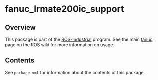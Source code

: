 # fanuc_lrmate200ic_support

## Overview

This package is part of the [ROS-Industrial][] program. See the main [fanuc][]
page on the ROS wiki for more information on usage.

## Contents

See `package.xml` for information about the contents of this package.


[ROS-Industrial]: http://wiki.ros.org/Industrial
[fanuc]: http://wiki.ros.org/fanuc
